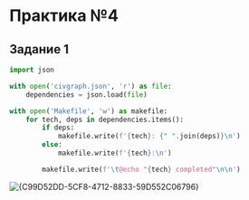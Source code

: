 # Практика №4

## Задание 1

```python
import json

with open('civgraph.json', 'r') as file:
    dependencies = json.load(file)

with open('Makefile', 'w') as makefile:
    for tech, deps in dependencies.items():
        if deps:
            makefile.write(f'{tech}: {" ".join(deps)}\n')
        else:
            makefile.write(f'{tech}:\n')

        makefile.write(f'\t@echo "{tech} completed"\n\n')
```

![{C99D52DD-5CF8-4712-8833-59D552C06796}](https://github.com/user-attachments/assets/91d77ed7-f6a3-4b74-a14a-195e75919306)
